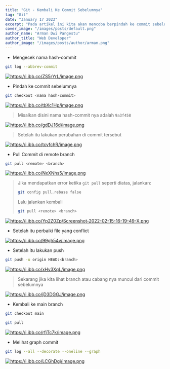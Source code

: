 ```yaml
---
title: "Git - Kembali Ke Commit Sebelumnya"
tag: "Git"
date: "January 17 2023"
excerpt: "Pada artikel ini kita akan mencoba berpindah ke commit sebelumnya pada git"
cover_image: "/images/posts/default.png"
author_name: "Arman Dwi Pangestu"
author_title: "Web Developer"
author_image: "/images/posts/author/arman.png"
---
```


- Mengecek nama hash-commit

```bash
git log --abbrev-commit
```

<a href="https://i.ibb.co/ZS5rYrL/image.png" target="_blank">
  <img src="https://i.ibb.co/ZS5rYrL/image.png" alt="https://i.ibb.co/ZS5rYrL/image.png" class="img-fluid rounded mx-auto d-block" />
</a>

- Pindah ke commit sebelumnya

```bash
git checkout <nama hash-commit>
```

<a href="https://i.ibb.co/tbXc1Hp/image.png" target="_blank">
  <img src="https://i.ibb.co/tbXc1Hp/image.png" alt="https://i.ibb.co/tbXc1Hp/image.png" class="img-fluid rounded mx-auto d-block" />
</a>

> Misalkan disini nama hash-commit nya adalah `9a3f458`

<a href="https://i.ibb.co/gdDJ16d/image.png" target="_blank">
  <img src="https://i.ibb.co/gdDJ16d/image.png" alt="https://i.ibb.co/gdDJ16d/image.png" class="img-fluid rounded mx-auto d-block" />
</a>

> Setelah itu lakukan perubahan di commit tersebut

<a href="https://i.ibb.co/tcvfchR/image.png" target="_blank">
  <img src="https://i.ibb.co/tcvfchR/image.png" alt="https://i.ibb.co/tcvfchR/image.png" class="img-fluid rounded mx-auto d-block" />
</a>

- Pull Commit di remote branch

```bash
git pull <remote> <branch>
```

<a href="https://i.ibb.co/NxXNhs5/image.png" target="_blank">
  <img src="https://i.ibb.co/NxXNhs5/image.png" alt="https://i.ibb.co/NxXNhs5/image.png" class="img-fluid rounded mx-auto d-block" />
</a>

> **<i class="fas fa-exclamation-circle"></i>**
> Jika mendapatkan error ketika `git pull` seperti diatas, jalankan:
>
> ```bash
> git config pull.rebase false
> ```
>
> Lalu jalankan kembali
>
> ```bash
> git pull <remote> <branch>
> ```

<a href="https://i.ibb.co/Yp2Z0Zp/Screenshot-2022-02-15-16-19-49-X.png" target="_blank">
  <img src="https://i.ibb.co/Yp2Z0Zp/Screenshot-2022-02-15-16-19-49-X.png" alt="https://i.ibb.co/Yp2Z0Zp/Screenshot-2022-02-15-16-19-49-X.png" class="img-fluid rounded mx-auto d-block" />
</a>

- Setelah itu perbaiki file yang conflict

<a href="https://i.ibb.co/99gh54v/image.png" target="_blank">
  <img src="https://i.ibb.co/99gh54v/image.png" alt="https://i.ibb.co/99gh54v/image.png" class="img-fluid rounded mx-auto d-block" />
</a>

- Setelah itu lakukan push

```bash
git push -u origin HEAD:<branch>
```

<a href="https://i.ibb.co/xHv3XqL/image.png" target="_blank">
  <img src="https://i.ibb.co/xHv3XqL/image.png" alt="https://i.ibb.co/xHv3XqL/image.png" class="img-fluid rounded mx-auto d-block" />
</a>

> Sekarang jika kita lihat branch atau cabang nya muncul dari commit sebelumnya

<a href="https://i.ibb.co/jD3DGGJ/image.png" target="_blank">
  <img src="https://i.ibb.co/jD3DGGJ/image.png" alt="https://i.ibb.co/jD3DGGJ/image.png" class="img-fluid rounded mx-auto d-block" />
</a>

- Kembali ke main branch

```bash
git checkout main
```

```bash
git pull
```

<a href="https://i.ibb.co/rfjTc7k/image.png" target="_blank">
  <img src="https://i.ibb.co/rfjTc7k/image.png" alt="https://i.ibb.co/rfjTc7k/image.png" class="img-fluid rounded mx-auto d-block" />
</a>

- Melihat graph commit

```bash
git log --all --decorate --oneline --graph
```

<a href="https://i.ibb.co/LCGhDgj/image.png" target="_blank">
  <img src="https://i.ibb.co/LCGhDgj/image.png" alt="https://i.ibb.co/LCGhDgj/image.png" class="img-fluid rounded mx-auto d-block" />
</a>
